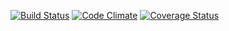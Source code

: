 [![Build Status](https://travis-ci.org/vikram7/blueshift.svg?branch=master)](https://travis-ci.org/vikram7/blueshift) [![Code Climate](https://codeclimate.com/github/vikram7/blueshift.png)](https://codeclimate.com/github/vikram7/blueshift) [![Coverage Status](https://coveralls.io/repos/vikram7/blueshift/badge.png?branch=master)](https://coveralls.io/r/vikram7/blueshift?branch=master)
